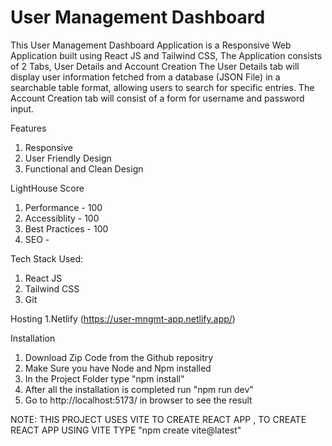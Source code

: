 # User Management Dashboard

This User Management Dashboard Application is a Responsive Web Application built using React JS and Tailwind CSS, The Application consists of 2 Tabs, User Details and Account Creation
The User Details tab will display user information fetched from a database (JSON File) in a searchable table format, allowing users to search for specific entries.
The Account Creation tab will consist of a form for username and password input.

Features
1. Responsive
2. User Friendly Design
3. Functional and Clean Design

LightHouse Score
1. Performance - 100
2. Accessiblity - 100
3. Best Practices - 100
4. SEO -


Tech Stack Used:
1. React JS
2. Tailwind CSS
3. Git

Hosting
1.Netlify (https://user-mngmt-app.netlify.app/)

Installation
1. Download Zip Code from the Github repositry
2. Make Sure you have Node and Npm installed
3. In the Project Folder type "npm install"
4. After all the installation is completed run "npm run dev"
5. Go to http://localhost:5173/ in browser to see the result
   
NOTE: THIS PROJECT USES VITE TO CREATE REACT APP , TO CREATE REACT APP USING VITE TYPE "npm create vite@latest"
